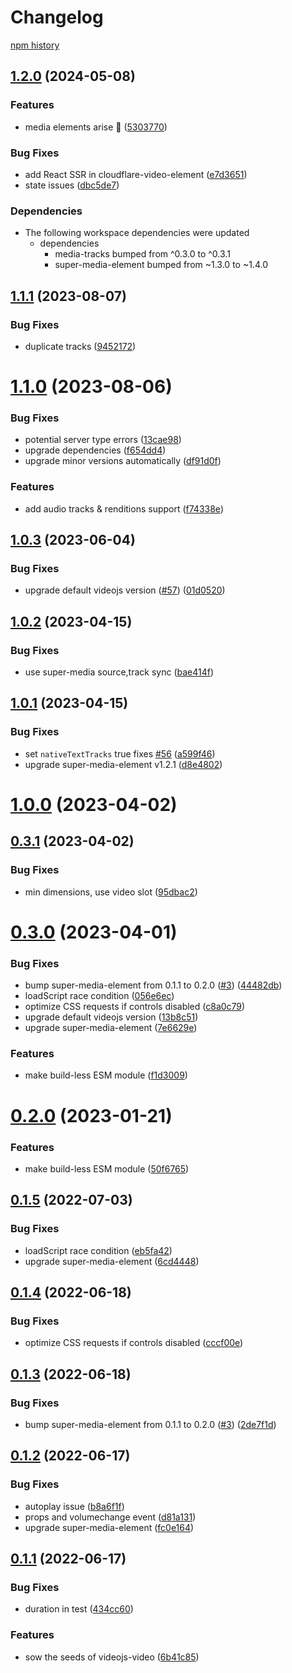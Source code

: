 
# Changelog

[npm history][1]

[1]: https://www.npmjs.com/package/videojs-video-element?activeTab=versions


## [1.2.0](https://github.com/muxinc/media-elements/compare/videojs-video-element-v1.1.2...videojs-video-element@1.2.0) (2024-05-08)


### Features

* media elements arise 🌱 ([5303770](https://github.com/muxinc/media-elements/commit/530377067b9d87b464b3c4eadc93c6b210deac56))


### Bug Fixes

* add React SSR in cloudflare-video-element ([e7d3651](https://github.com/muxinc/media-elements/commit/e7d36517ce2682a6642e3dbcb2e48875678d53bd))
* state issues ([dbc5de7](https://github.com/muxinc/media-elements/commit/dbc5de783596dec7b816b7cd09790e363a5a682f))


### Dependencies

* The following workspace dependencies were updated
  * dependencies
    * media-tracks bumped from ^0.3.0 to ^0.3.1
    * super-media-element bumped from ~1.3.0 to ~1.4.0


## [1.1.1](https://github.com/luwes/videojs-video-element/compare/v1.1.0...v1.1.1) (2023-08-07)


### Bug Fixes

* duplicate tracks ([9452172](https://github.com/luwes/videojs-video-element/commit/9452172313c4fcd5cc46bb344486f9f614f30241))



# [1.1.0](https://github.com/luwes/videojs-video-element/compare/v1.0.3...v1.1.0) (2023-08-06)


### Bug Fixes

* potential server type errors ([13cae98](https://github.com/luwes/videojs-video-element/commit/13cae987abe991ba089eb9e89e0e3389a4ba68d5))
* upgrade dependencies ([f654dd4](https://github.com/luwes/videojs-video-element/commit/f654dd454c785bc07847f03c2770c230b502bc50))
* upgrade minor versions automatically ([df91d0f](https://github.com/luwes/videojs-video-element/commit/df91d0f1ff7fd2ff48b16e8cfef3706691d78399))


### Features

* add audio tracks & renditions support ([f74338e](https://github.com/luwes/videojs-video-element/commit/f74338eb83adc597a96ba66ec5420280cc30a54d))


## [1.0.3](https://github.com/luwes/videojs-video-element/compare/v1.0.2...v1.0.3) (2023-06-04)


### Bug Fixes

* upgrade default videojs version ([#57](https://github.com/luwes/videojs-video-element/issues/57)) ([01d0520](https://github.com/luwes/videojs-video-element/commit/01d052026cf504fdf7e4bcb4221be6199e7b9764))



## [1.0.2](https://github.com/luwes/videojs-video-element/compare/v1.0.1...v1.0.2) (2023-04-15)


### Bug Fixes

* use super-media source,track sync ([bae414f](https://github.com/luwes/videojs-video-element/commit/bae414fc9c143f5942228874b90ad2c636b9762a))



## [1.0.1](https://github.com/luwes/videojs-video-element/compare/v1.0.0...v1.0.1) (2023-04-15)


### Bug Fixes

* set `nativeTextTracks` true fixes [#56](https://github.com/luwes/videojs-video-element/issues/56) ([a599f46](https://github.com/luwes/videojs-video-element/commit/a599f46242483edba5b6e9b5cd93a31baebcc942))
* upgrade super-media-element v1.2.1 ([d8e4802](https://github.com/luwes/videojs-video-element/commit/d8e480277ea13303d5f76560cef54c476b2cd80e))



# [1.0.0](https://github.com/luwes/videojs-video-element/compare/v0.3.1...v1.0.0) (2023-04-02)



## [0.3.1](https://github.com/luwes/videojs-video-element/compare/v0.3.0...v0.3.1) (2023-04-02)


### Bug Fixes

* min dimensions, use video slot ([95dbac2](https://github.com/luwes/videojs-video-element/commit/95dbac210ad96e29633dc573a6002209961ef40a))



# [0.3.0](https://github.com/luwes/videojs-video-element/compare/v0.1.2...v0.3.0) (2023-04-01)


### Bug Fixes

* bump super-media-element from 0.1.1 to 0.2.0 ([#3](https://github.com/luwes/videojs-video-element/issues/3)) ([44482db](https://github.com/luwes/videojs-video-element/commit/44482db8e50a8159c58848dedb9341cb7590c181))
* loadScript race condition ([056e6ec](https://github.com/luwes/videojs-video-element/commit/056e6eca3ef9cc957ae5b3302dc94a28f4b84727))
* optimize CSS requests if controls disabled ([c8a0c79](https://github.com/luwes/videojs-video-element/commit/c8a0c7994064720d5cc7bf8d5aab72533e5bfde3))
* upgrade default videojs version ([13b8c51](https://github.com/luwes/videojs-video-element/commit/13b8c512d1bdee66c8f96f5eb1a77f4f13b6411e))
* upgrade super-media-element ([7e6629e](https://github.com/luwes/videojs-video-element/commit/7e6629ed44cb59783cb8bab1fb4e03b36e7266eb))


### Features

* make build-less ESM module ([f1d3009](https://github.com/luwes/videojs-video-element/commit/f1d300983e69657a756b5ff45637ccd598c6ae8f))



# [0.2.0](https://github.com/luwes/videojs-video-element/compare/v0.1.5...v0.2.0) (2023-01-21)


### Features

* make build-less ESM module ([50f6765](https://github.com/luwes/videojs-video-element/commit/50f6765aab96738e9591c8a97b9e6d933a965b00))



## [0.1.5](https://github.com/luwes/videojs-video-element/compare/v0.1.4...v0.1.5) (2022-07-03)


### Bug Fixes

* loadScript race condition ([eb5fa42](https://github.com/luwes/videojs-video-element/commit/eb5fa425b9a5d949227cff86d6a221565bed0c08))
* upgrade super-media-element ([6cd4448](https://github.com/luwes/videojs-video-element/commit/6cd4448bc219b994ca39bab0a2d95befe057ef51))



## [0.1.4](https://github.com/luwes/videojs-video-element/compare/v0.1.3...v0.1.4) (2022-06-18)


### Bug Fixes

* optimize CSS requests if controls disabled ([cccf00e](https://github.com/luwes/videojs-video-element/commit/cccf00e8d95554b67cca012b0cb30b334f311b8e))



## [0.1.3](https://github.com/luwes/videojs-video-element/compare/v0.1.2...v0.1.3) (2022-06-18)


### Bug Fixes

* bump super-media-element from 0.1.1 to 0.2.0 ([#3](https://github.com/luwes/videojs-video-element/issues/3)) ([2de7f1d](https://github.com/luwes/videojs-video-element/commit/2de7f1dc1b857de7ab0fb11406b2c054e5cc600c))



## [0.1.2](https://github.com/luwes/videojs-video-element/compare/v0.1.1...v0.1.2) (2022-06-17)


### Bug Fixes

* autoplay issue ([b8a6f1f](https://github.com/luwes/videojs-video-element/commit/b8a6f1ffa7405e857342d2f1ca344c0efecf1ae3))
* props and volumechange event ([d81a131](https://github.com/luwes/videojs-video-element/commit/d81a13185c36ff77460d5cfd1aa9254c3de3edbd))
* upgrade super-media-element ([fc0e164](https://github.com/luwes/videojs-video-element/commit/fc0e16445117fffec3db9455ac54fc7da5a9585f))



## [0.1.1](https://github.com/luwes/videojs-video-element/compare/6b41c855bb14e0d38c2a4006087624bcee1b907b...v0.1.1) (2022-06-17)


### Bug Fixes

* duration in test ([434cc60](https://github.com/luwes/videojs-video-element/commit/434cc604889118b3f22b9488f65f8dc8e56cc80e))


### Features

* sow the seeds of videojs-video ([6b41c85](https://github.com/luwes/videojs-video-element/commit/6b41c855bb14e0d38c2a4006087624bcee1b907b))
